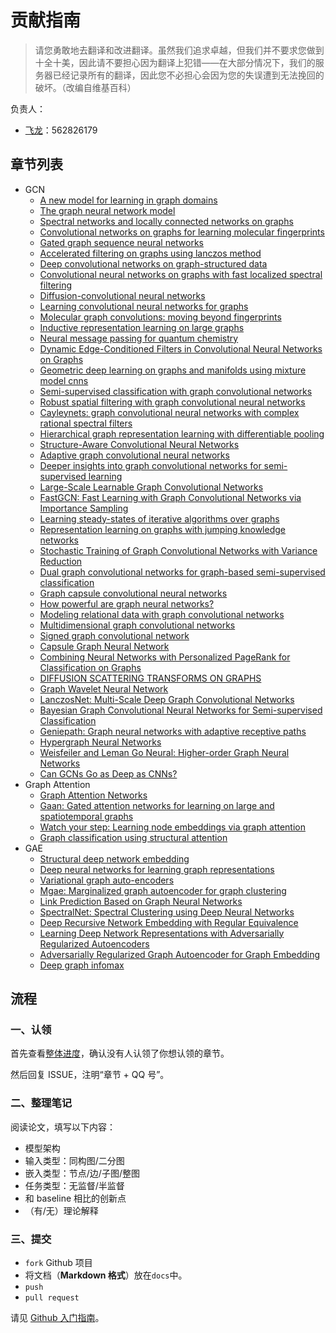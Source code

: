 # 贡献指南

> 请您勇敢地去翻译和改进翻译。虽然我们追求卓越，但我们并不要求您做到十全十美，因此请不要担心因为翻译上犯错——在大部分情况下，我们的服务器已经记录所有的翻译，因此您不必担心会因为您的失误遭到无法挽回的破坏。（改编自维基百科）

负责人：

+   [飞龙](https://github.com/wizardforcel)：562826179

## 章节列表

+   GCN
    +   [A new model for learning in graph domains](https://ieeexplore.ieee.org/abstract/document/1555942)
    +   [The graph neural network model](http://citeseerx.ist.psu.edu/viewdoc/download?doi=10.1.1.1015.7227&rep=rep1&type=pdf)
    +   [Spectral networks and locally connected networks on graphs](https://arxiv.org/pdf/1312.6203.pdf)
    +   [Convolutional networks on graphs for learning molecular fingerprints](http://papers.nips.cc/paper/5954-convolutional-networks-on-graphs-for-learning-molecular-fingerprints.pdf)
    +   [Gated graph sequence neural networks](https://arxiv.org/pdf/1511.05493.pdf)
    +   [Accelerated filtering on graphs using lanczos method](https://arxiv.org/pdf/1509.04537.pdf)
    +   [Deep convolutional networks on graph-structured data](https://arxiv.org/abs/1506.05163) 
    +   [Convolutional neural networks on graphs with fast localized spectral filtering](https://arxiv.org/pdf/1606.09375.pdf)
    +   [Diffusion-convolutional neural networks](https://arxiv.org/pdf/1511.02136.pdf)
    +   [Learning convolutional neural networks for graphs](https://arxiv.org/pdf/1605.05273.pdf)
    +   [Molecular graph convolutions: moving beyond fingerprints](https://arxiv.org/pdf/1603.00856.pdf)
    +   [Inductive representation learning on large graphs](http://papers.nips.cc/paper/6703-inductive-representation-learning-on-large-graphs.pdf)
    +   [Neural message passing for quantum chemistry](https://arxiv.org/pdf/1704.01212.pdf)
    +   [Dynamic Edge-Conditioned Filters in Convolutional Neural Networks on Graphs](https://arxiv.org/pdf/1704.02901.pdf) 
    +   [Geometric deep learning on graphs and manifolds using mixture model cnns](https://arxiv.org/pdf/1611.08402.pdf)
    +   [Semi-supervised classification with graph convolutional networks](https://arxiv.org/pdf/1609.02907.pdf)
    +   [Robust spatial filtering with graph convolutional neural networks](https://arxiv.org/abs/1703.00792)
    +   [Cayleynets: graph convolutional neural networks with complex rational spectral filters](https://arxiv.org/pdf/1705.07664.pdf)
    +   [Hierarchical graph representation learning with differentiable pooling](https://arxiv.org/pdf/1806.08804.pdf)
    +   [Structure-Aware Convolutional Neural Networks](http://papers.nips.cc/paper/7287-structure-aware-convolutional-neural-networks.pdf)
    +   [Adaptive graph convolutional neural networks](https://arxiv.org/pdf/1801.03226.pdf)
    +   [Deeper insights into graph convolutional networks for semi-supervised learning](https://arxiv.org/pdf/1801.07606.pdf)
    +   [Large-Scale Learnable Graph Convolutional Networks](https://arxiv.org/pdf/1808.03965.pdf)
    +   [FastGCN: Fast Learning with Graph Convolutional Networks via Importance Sampling](https://arxiv.org/pdf/1801.10247.pdf)
    +   [Learning steady-states of iterative algorithms over graphs](http://proceedings.mlr.press/v80/dai18a/dai18a.pdf)
    +   [Representation learning on graphs with jumping knowledge networks](https://arxiv.org/pdf/1806.03536.pdf)
    +   [Stochastic Training of Graph Convolutional Networks with Variance Reduction](https://arxiv.org/pdf/1710.10568.pdf)
    +   [Dual graph convolutional networks for graph-based semi-supervised classification](http://delivery.acm.org/10.1145/3190000/3186116/p499-zhuang.pdf?ip=1.129.110.137&id=3186116&acc=OPEN&key=4D4702B0C3E38B35%2E4D4702B0C3E38B35%2E4D4702B0C3E38B35%2E6D218144511F3437&__acm__=1546208231_ba22bb40f3bc41441d1fea0606eb8adb)
    +   [Graph capsule convolutional neural networks](https://arxiv.org/abs/1805.08090)
    +   [How powerful are graph neural networks?](https://arxiv.org/pdf/1810.00826.pdf)
    +   [Modeling relational data with graph convolutional networks](https://arxiv.org/pdf/1703.06103.pdf)
    +   [Multidimensional graph convolutional networks](https://arxiv.org/pdf/1808.06099.pdf)
    +   [Signed graph convolutional network](https://arxiv.org/pdf/1808.06354.pdf)
    +   [Capsule Graph Neural Network](https://openreview.net/pdf?id=Byl8BnRcYm)
    +   [Combining Neural Networks with Personalized PageRank for Classification on Graphs](https://openreview.net/pdf?id=H1gL-2A9Ym)
    +   [DIFFUSION SCATTERING TRANSFORMS ON GRAPHS](https://arxiv.org/pdf/1806.08829.pdf)
    +   [Graph Wavelet Neural Network](https://openreview.net/pdf?id=H1ewdiR5tQ)
    +   [LanczosNet: Multi-Scale Deep Graph Convolutional Networks](https://openreview.net/pdf?id=BkedznAqKQ)
    +   [Bayesian Graph Convolutional Neural Networks for Semi-supervised Classification](https://arxiv.org/pdf/1811.11103.pdf)
    +   [Geniepath: Graph neural networks with adaptive receptive paths](https://arxiv.org/pdf/1802.00910.pdf)
    +   [Hypergraph Neural Networks](https://arxiv.org/pdf/1809.09401.pdf)
    +   [Weisfeiler and Leman Go Neural: Higher-order Graph Neural Networks](https://arxiv.org/pdf/1810.02244.pdf)
    +   [Can GCNs Go as Deep as CNNs?](https://arxiv.org/abs/1904.03751)
+   Graph Attention
    +   [Graph Attention Networks](https://arxiv.org/pdf/1710.10903.pdf)
    +   [Gaan: Gated attention networks for learning on large and spatiotemporal graphs](https://arxiv.org/pdf/1803.07294.pdf)
    +   [Watch your step: Learning node embeddings via graph attention](https://arxiv.org/pdf/1710.09599.pdf)
    +   [Graph classification using structural attention](https://dl.acm.org/citation.cfm?id=3219980)
+   GAE
    +   [Structural deep network embedding](https://www.kdd.org/kdd2016/papers/files/rfp0191-wangAemb.pdf)
    +   [Deep neural networks for learning graph representations](https://www.aaai.org/ocs/index.php/AAAI/AAAI16/paper/view/12423/11715)
    +   [Variational graph auto-encoders](https://arxiv.org/pdf/1611.07308.pdf)
    +   [Mgae: Marginalized graph autoencoder for graph clustering](https://shiruipan.github.io/pdf/CIKM-17-Wang.pdf)
    +   [Link Prediction Based on Graph Neural Networks](https://arxiv.org/pdf/1802.09691.pdf)
    +   [SpectralNet: Spectral Clustering using Deep Neural Networks](https://arxiv.org/pdf/1801.01587.pdf)
    +   [Deep Recursive Network Embedding with Regular Equivalence](http://cuip.thumedialab.com/papers/NE-RegularEquivalence.pdf)
    +   [Learning Deep Network Representations with Adversarially Regularized Autoencoders](http://www.cs.ucsb.edu/~bzong/doc/kdd-18.pdf)
    +   [Adversarially Regularized Graph Autoencoder for Graph Embedding](https://www.ijcai.org/proceedings/2018/0362.pdf)
    +   [Deep graph infomax](https://arxiv.org/abs/1809.10341)

## 流程

### 一、认领

首先查看[整体进度](https://github.com/apachecn/graph-emb-dl-notes/issues/1)，确认没有人认领了你想认领的章节。
 
然后回复 ISSUE，注明“章节 + QQ 号”。

### 二、整理笔记

阅读论文，填写以下内容：

+   模型架构
+   输入类型：同构图/二分图
+   嵌入类型：节点/边/子图/整图
+   任务类型：无监督/半监督
+   和 baseline 相比的创新点
+   （有/无）理论解释

### 三、提交

+   `fork` Github 项目
+   将文档（**Markdown 格式**）放在`docs`中。
+   `push`
+   `pull request`

请见 [Github 入门指南](https://github.com/apachecn/kaggle/blob/master/docs/GitHub)。
